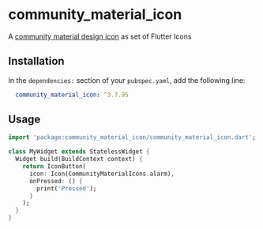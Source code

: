 # community_material_icon

A [community material design icon](https://materialdesignicons.com) as set of Flutter Icons

## Installation

In the `dependencies:` section of your `pubspec.yaml`, add the following line:

```yaml
  community_material_icon: ^3.7.95
```

## Usage

```dart
import 'package:community_material_icon/community_material_icon.dart';

class MyWidget extends StatelessWidget {
  Widget build(BuildContext context) {
    return IconButton(
      icon: Icon(CommunityMaterialIcons.alarm),
      onPressed: () {
        print('Pressed');
      }
    );
  }
}
```

